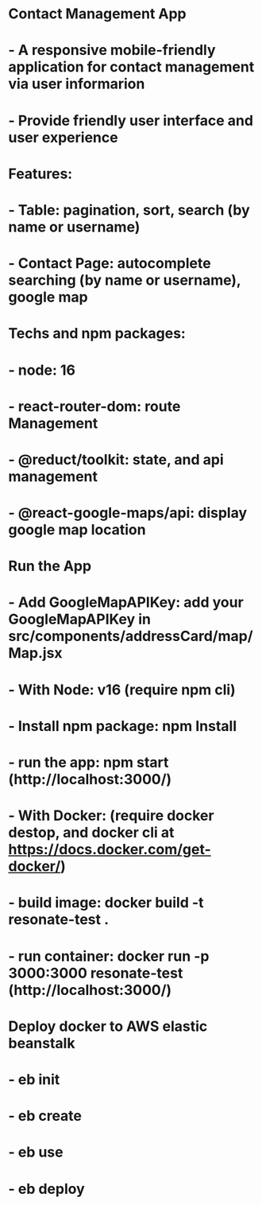 # Contact Management App
#   - A responsive mobile-friendly application for contact management via user informarion
#   - Provide friendly user interface and  user experience

# Features:
#   - Table: pagination, sort, search (by name or username)
#   - Contact Page: autocomplete searching (by name or username), google map

# Techs and npm packages:
#   - node: 16
#   - react-router-dom: route Management
#   - @reduct/toolkit: state, and api management
#   - @react-google-maps/api: display google map location

# Run the App
#   - Add GoogleMapAPIKey: add your GoogleMapAPIKey in src/components/addressCard/map/Map.jsx
#   - With Node: v16 (require npm cli)
#       - Install npm package: npm Install
#       - run the app: npm start (http://localhost:3000/)
#   - With Docker: (require docker destop, and docker cli at https://docs.docker.com/get-docker/)
#       - build image: docker build -t resonate-test .
#       - run container: docker run -p 3000:3000 resonate-test (http://localhost:3000/)

# Deploy docker to AWS elastic beanstalk
#   - eb init
#   - eb create
#   - eb use <enviroment-name>
#   - eb deploy




